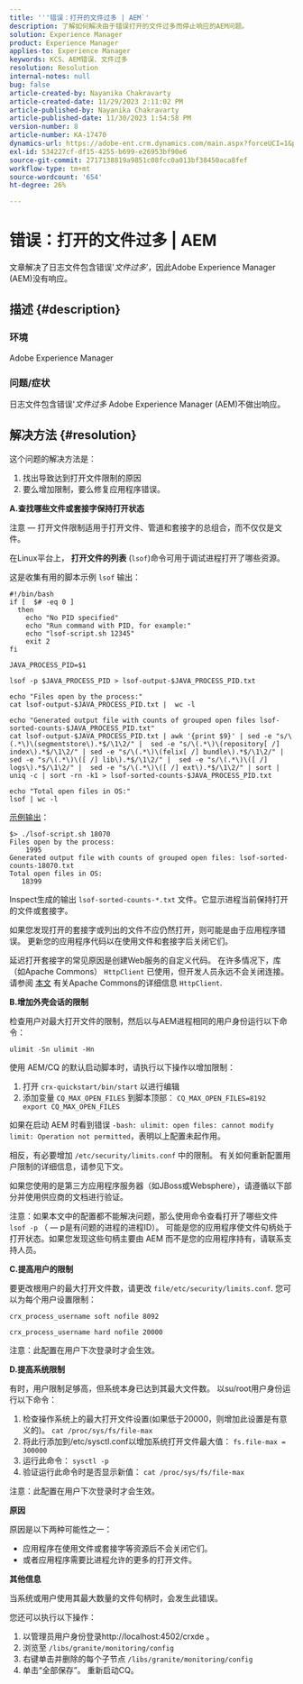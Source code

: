 ```yaml
---
title: '''错误：打开的文件过多 | AEM`'
description: 了解如何解决由于错误打开的文件过多而停止响应的AEM问题。
solution: Experience Manager
product: Experience Manager
applies-to: Experience Manager
keywords: KCS、AEM错误、文件过多
resolution: Resolution
internal-notes: null
bug: false
article-created-by: Nayanika Chakravarty
article-created-date: 11/29/2023 2:11:02 PM
article-published-by: Nayanika Chakravarty
article-published-date: 11/30/2023 1:54:58 PM
version-number: 8
article-number: KA-17470
dynamics-url: https://adobe-ent.crm.dynamics.com/main.aspx?forceUCI=1&pagetype=entityrecord&etn=knowledgearticle&id=62babf1c-c18e-ee11-8179-6045bd006b4b
exl-id: 534227cf-df15-4255-b699-e26953bf90e6
source-git-commit: 2717138819a9851c08fcc0a013bf38450aca8fef
workflow-type: tm+mt
source-wordcount: '654'
ht-degree: 26%

---
```


# 错误：打开的文件过多 | AEM


文章解决了日志文件包含错误&#39;*文件过多*’，因此Adobe Experience Manager (AEM)没有响应。

## 描述 {#description}


### <b>环境</b>

Adobe Experience Manager



### <b>问题/症状</b>

日志文件包含错误&#39;*文件过多* Adobe Experience Manager (AEM)不做出响应。




## 解决方法 {#resolution}


这个问题的解决方法是：

1. 找出导致达到打开文件限制的原因
2. 要么增加限制，要么修复应用程序错误。


<b>A.查找哪些文件或套接字保持打开状态</b>

注意 — 打开文件限制适用于打开文件、管道和套接字的总组合，而不仅仅是文件。

在Linux平台上， <b>打开文件的列表</b> (`lsof`)命令可用于调试进程打开了哪些资源。

这是收集有用的脚本示例 `lsof` 输出：


```
#!/bin/bash
if [  $# -eq 0 ] 
  then
    echo "No PID specified"
    echo "Run command with PID, for example:"
    echo "lsof-script.sh 12345"
    exit 2
fi
 
JAVA_PROCESS_PID=$1
 
lsof -p $JAVA_PROCESS_PID > lsof-output-$JAVA_PROCESS_PID.txt
 
echo "Files open by the process:"
cat lsof-output-$JAVA_PROCESS_PID.txt |  wc -l
 
echo "Generated output file with counts of grouped open files lsof-sorted-counts-$JAVA_PROCESS_PID.txt"
cat lsof-output-$JAVA_PROCESS_PID.txt | awk '{print $9}' | sed -e "s/\(.*\)\(segmentstore\).*$/\1\2/" |  sed -e "s/\(.*\)\(repository[ /] index\).*$/\1\2/" | sed -e "s/\(.*\)\(felix[ /] bundle\).*$/\1\2/" |  sed -e "s/\(.*\)\([ /] lib\).*$/\1\2/" |  sed -e "s/\(.*\)\([ /] logs\).*$/\1\2/" |  sed -e "s/\(.*\)\([ /] ext\).*$/\1\2/" | sort | uniq -c | sort -rn -k1 > lsof-sorted-counts-$JAVA_PROCESS_PID.txt
 
echo "Total open files in OS:"
lsof | wc -l
```


<u>示例输出</u>：


```
$> ./lsof-script.sh 18070
Files open by the process:
    1995
Generated output file with counts of grouped open files: lsof-sorted-counts-18070.txt
Total open files in OS:
   18399
```


Inspect生成的输出 `lsof-sorted-counts-*.txt` 文件。它显示进程当前保持打开的文件或套接字。

如果您发现打开的套接字或列出的文件不应仍然打开，则可能是由于应用程序错误。 更新您的应用程序代码以在使用文件和套接字后关闭它们。

延迟打开套接字的常见原因是创建Web服务的自定义代码。 在许多情况下，库（如Apache Commons） `HttpClient` 已使用，但开发人员永远不会关闭连接。 请参阅 [本文](https://stackoverflow.com/questions/43454514/proper-usage-of-apache-httpclient-and-when-to-close-it) 有关Apache Commons的详细信息 `HttpClient`.

<b>B.增加外壳会话的限制</b>

检查用户对最大打开文件的限制，然后以与AEM进程相同的用户身份运行以下命令：

`ulimit -Sn ulimit -Hn`

使用 AEM/CQ 的默认启动脚本时，请执行以下操作以增加限制：

1. 打开 `crx-quickstart/bin/start` 以进行编辑
2. 添加变量 `CQ_MAX_OPEN_FILES` 到脚本顶部：    `CQ_MAX_OPEN_FILES=8192 export CQ_MAX_OPEN_FILES`


如果在启动 AEM 时看到错误 `-bash: ulimit: open files: cannot modify limit: Operation not permitted`，表明以上配置未起作用。

相反，有必要增加 `/etc/security/limits.conf` 中的限制。 有关如何重新配置用户限制的详细信息，请参见下文。

如果您使用的是第三方应用程序服务器（如JBoss或Websphere），请遵循以下部分并使用供应商的文档进行验证。

注意：如果本文中的配置都不能解决问题，那么使用命令查看打开了哪些文件 `lsof -p` （ — p是有问题的进程的进程ID）。 可能是您的应用程序使文件句柄处于打开状态。如果您发现这些句柄主要由 AEM 而不是您的应用程序持有，请联系支持人员。

<b>C.提高用户的限制</b>

要更改根用户的最大打开文件数，请更改 `file/etc/security/limits.conf`. 您可以为每个用户设置限制：

`crx_process_username soft nofile 8092`

`crx_process_username hard nofile 20000`

注意：此配置在用户下次登录时才会生效。

<b>D.提高系统限制</b>

有时，用户限制足够高，但系统本身已达到其最大文件数。 以su/root用户身份运行以下命令：

1. 检查操作系统上的最大打开文件设置(如果低于20000，则增加此设置是有意义的)。
   `cat /proc/sys/fs/file-max`
2. 将此行添加到/etc/sysctl.conf以增加系统打开文件最大值：
   `fs.file-max = 300000`
3. 运行此命令：
   `sysctl -p`
4. 验证运行此命令时是否显示新值：
   `cat /proc/sys/fs/file-max`


注意：此配置在用户下次登录时才会生效。

<b>原因</b>

原因是以下两种可能性之一：

- 应用程序在使用文件或套接字等资源后不会关闭它们。
- 或者应用程序需要比进程允许的更多的打开文件。


<b>其他信息</b>

当系统或用户使用其最大数量的文件句柄时，会发生此错误。

您还可以执行以下操作：

1. 以管理员用户身份登录http://localhost:4502/crxde 。
2. 浏览至 `/libs/granite/monitoring/config`
3. 右键单击并删除的每个子节点 `/libs/granite/monitoring/config`
4. 单击“全部保存”。 重新启动CQ。

